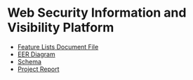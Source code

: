 # Web Security Information and Visibility Platform

- [Feature Lists Document File](https://docs.google.com/document/d/1pqlfvZNWzgtS451-pysLMvRblHEPqrhPvcxXQ96kzSQ/edit?usp=sharing)
- [EER Diagram](https://drive.google.com/file/d/1AwlQBduI2PlyDp0X6vyJDuJithMocFT2/view?usp=sharing)
- [Schema](https://drive.google.com/file/d/1AIKPWyYXTXO-dfX84vSeYFEiOls2y0Le/view?usp=sharing)
- [Project Report](https://docs.google.com/document/d/1JHUgLeb9X4wLz0knhzt-O4EADm_FhuChwXAai2FroXs/edit?usp=sharing)
